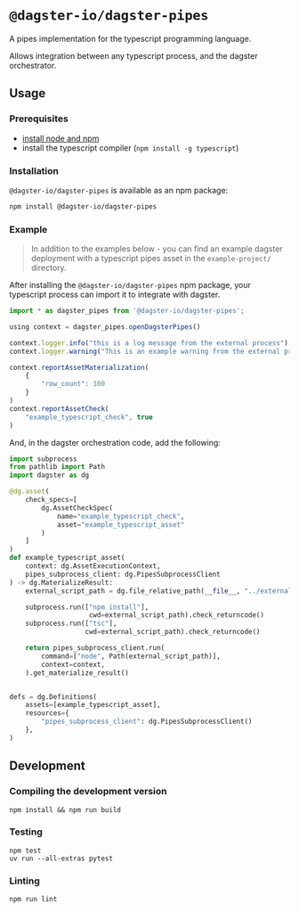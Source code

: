 # `@dagster-io/dagster-pipes`

A pipes implementation for the typescript programming language.

Allows integration between any typescript process, and the dagster orchestrator.

## Usage

### Prerequisites

- [install node and npm](https://nodejs.org/en/download)
- install the typescript compiler (`npm install -g typescript`)

### Installation

`@dagster-io/dagster-pipes` is available as an npm package:

```sh
npm install @dagster-io/dagster-pipes
```

### Example

> In addition to the examples below - you can find an example dagster deployment with a typescript pipes asset in the `example-project/` directory.

After installing the `@dagster-io/dagster-pipes` npm package, your typescript process can import it to integrate with dagster.

```typescript
import * as dagster_pipes from '@dagster-io/dagster-pipes';

using context = dagster_pipes.openDagsterPipes()

context.logger.info("this is a log message from the external process")
context.logger.warning("This is an example warning from the external process")

context.reportAssetMaterialization(
    {
        "row_count": 100
    }
)
context.reportAssetCheck(
    "example_typescript_check", true
)
```

And, in the dagster orchestration code, add the following:

```python
import subprocess
from pathlib import Path
import dagster as dg

@dg.asset(
    check_specs=[
        dg.AssetCheckSpec(
            name="example_typescript_check",
            asset="example_typescript_asset"
        )
    ]
)
def example_typescript_asset(
    context: dg.AssetExecutionContext,
    pipes_subprocess_client: dg.PipesSubprocessClient
) -> dg.MaterializeResult:
    external_script_path = dg.file_relative_path(__file__, "../external_typescript_code/")

    subprocess.run(["npm install"],
                    cwd=external_script_path).check_returncode()
    subprocess.run(["tsc"],
                   cwd=external_script_path).check_returncode()

    return pipes_subprocess_client.run(
        command=["node", Path(external_script_path)],
        context=context,
    ).get_materialize_result()


defs = dg.Definitions(
    assets=[example_typescript_asset],
    resources={
        "pipes_subprocess_client": dg.PipesSubprocessClient()
    },
)

```

## Development

### Compiling the development version

```
npm install && npm run build
```

### Testing

```
npm test
uv run --all-extras pytest
```

### Linting

```
npm run lint
```
